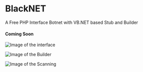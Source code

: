 # BlackNET
A Free PHP Interface Botnet with VB.NET based Stub and Builder

#### Coming Soon

![Image of the interface](https://c.top4top.net/p_1104ae1e31.png)

![Image of the Builder](https://i.gyazo.com/1842d35e114f6b37bd33b208569900a5.png)

![Image of the Scanning](https://antiscan.me/images/result/y0dvjsNcmUoG.png)
